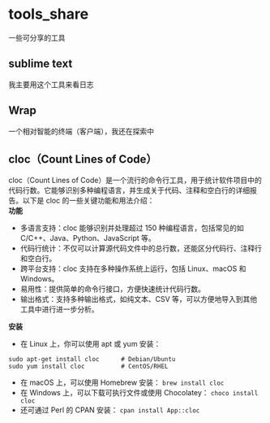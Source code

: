 # tools_share
一些可分享的工具
## sublime text
我主要用这个工具来看日志
## Wrap
一个相对智能的终端（客户端），我还在探索中
## cloc（Count Lines of Code）
cloc（Count Lines of Code）是一个流行的命令行工具，用于统计软件项目中的代码行数。它能够识别多种编程语言，并生成关于代码、注释和空白行的详细报告。以下是 cloc 的一些关键功能和用法介绍：  
**功能**
- 多语言支持：cloc 能够识别并处理超过 150 种编程语言，包括常见的如 C/C++、Java、Python、JavaScript 等。
- 代码行统计：不仅可以计算源代码文件中的总行数，还能区分代码行、注释行和空白行。
- 跨平台支持：cloc 支持在多种操作系统上运行，包括 Linux、macOS 和 Windows。
- 易用性：提供简单的命令行接口，方便快速统计代码行数。
- 输出格式：支持多种输出格式，如纯文本、CSV 等，可以方便地导入到其他工具中进行进一步分析。  

**安装**
- 在 Linux 上，你可以使用 apt 或 yum 安装：  
```
sudo apt-get install cloc      # Debian/Ubuntu
sudo yum install cloc          # CentOS/RHEL 
```  
- 在 macOS 上，可以使用 Homebrew 安装：
`brew install cloc`
- 在 Windows 上，可以下载可执行文件或使用 Chocolatey：
`choco install cloc`
- 还可通过 Perl 的 CPAN 安装：
`cpan install App::cloc`